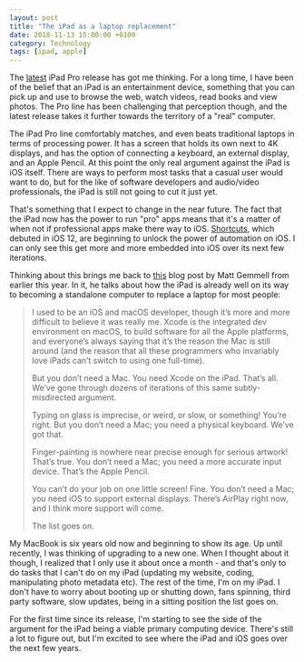 ```yaml
---
layout: post
title: "The iPad as a laptop replacement"
date: 2018-11-13 15:00:00 +0100
category: Technology
tags: [ipad, apple]
---
```


The [latest][newpros] iPad Pro release has got me thinking. For a long time, I have been of the belief that an iPad is an entertainment device, something that you can pick up and use to browse the web, watch videos, read books and view photos. The Pro line has been challenging that perception though, and the latest release takes it further towards the territory of a "real" computer.

The iPad Pro line comfortably matches, and even beats traditional laptops in terms of processing power. It has a screen that holds its own next to 4K displays, and has the option of connecting a keyboard, an external display, and an Apple Pencil. At this point the only real argument against the iPad is iOS itself. There are ways to perform most tasks that a casual user would want to do, but for the like of software developers and audio/video professionals, the iPad is still not going to cut it just yet. 

That's something that I expect to change in the near future. The fact that the iPad now has the power to run "pro" apps means that it's a matter of when not if professional apps make there way to iOS. [Shortcuts][shrt], which debuted in iOS 12, are beginning to unlock the power of automation on iOS. I can only see this get more and more embedded into iOS over its next few iterations.

Thinking about this brings me back to [this][gemmellipad] blog post by Matt Gemmell from earlier this year. In it, he talks about how the iPad is already well on its way to becoming a standalone computer to replace a laptop for most people:	

>I used to be an iOS and macOS developer, though it’s more and more difficult to believe it was really me. Xcode is the integrated dev environment on macOS, to build software for all the Apple platforms, and everyone’s always saying that it’s the reason the Mac is still around (and the reason that all these programmers who invariably love iPads can’t switch to using one full-time).
>
>But you don’t need a Mac. You need Xcode on the iPad. That’s all. We’ve gone through dozens of iterations of this same subtly-misdirected argument.
>
>Typing on glass is imprecise, or weird, or slow, or something! You’re right. But you don’t need a Mac; you need a physical keyboard. We’ve got that.
>
>Finger-painting is nowhere near precise enough for serious artwork! That’s true. You don’t need a Mac; you need a more accurate input device. That’s the Apple Pencil.
>
>You can’t do your job on one little screen! Fine. You don’t need a Mac; you need iOS to support external displays. There’s AirPlay right now, and I think more support will come.
>
>The list goes on.

My MacBook is six years old now and beginning to show its age. Up until recently, I was thinking of upgrading to a new one. When I thought about it though, I realized that I only use it about once a month - and that's only to do tasks that I can't do on my iPad (updating my website, coding, manipulating photo metadata etc). The rest of the time, I'm on my iPad. I don't have to worry about booting up or shutting down, fans spinning, third party software, slow updates, being in a sitting position the list goes on.

For the first time since its release, I'm starting to see the side of the argument for the iPad being a viable primary computing device. There's still a lot to figure out, but I'm excited to see where the iPad and iOS goes over the next few years.

[newpros]:https://www.apple.com/ie/newsroom/2018/10/new-ipad-pro-with-all-screen-design-is-most-advanced-powerful-ipad-ever/
[shrt]:https://support.apple.com/en-ie/guide/shortcuts/welcome/ios
[gemmellipad]:https://mattgemmell.com/a-big-phone/
